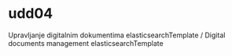 # udd04
Upravljanje digitalnim dokumentima elasticsearchTemplate / Digital documents management elasticsearchTemplate
